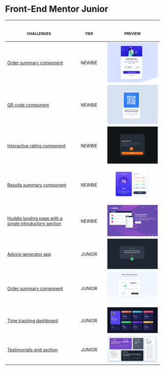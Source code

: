 # Front-End Mentor Junior

<p align="center">
    <table>
    <thead>
        <tr>
            <th align="center">
                <img width="300" height="1"> 
                <p> 
                    <small>
                        CHALLENGES
                    </small>
                </p>
            </th>
            <th align="left">
                <img width="140" height="1">
                <p align="center"> 
                    <small>
                      TIER
                    </small>
                </p>
            </th>
            <th align="center">
                <img width="201" height="1">
                <p align="center"> 
                    <small>
                      PREVIEW
                    </small>
                </p>
            </th>
        </tr>
    </thead>
    <tbody>
        <tr>
            <td><a href="https://www.frontendmentor.io/challenges/order-summary-component-QlPmajDUj">Order summary component</a></td>
            <td align="center">NEWBIE</td>
            <td align="center">
            <a href="https://gabrieldefreitas.github.io/front-end-mentor-junior/order-summary-component-main/index.html"><img width="300px" src="preview/order-summary-component.PNG" /></a></td>
        </tr>
        <tr>
            <td><a href="https://www.frontendmentor.io/challenges/qr-code-component-iux_sIO_H">QR code component</a></td>
            <td align="center">NEWBIE</td>
            <td align="center"><a href="https://gabrieldefreitas.github.io/front-end-mentor-junior/qr-code-component-main/index.html"><img width="300px" src="preview/qr-code-component.PNG" /></a></td>
        </tr>
        <tr>
            <td><a href="https://www.frontendmentor.io/challenges/interactive-rating-component-koxpeBUmI">Interactive rating component</a></td>
            <td align="center">NEWBIE</td>
            <td align="center"><a href="https://gabrieldefreitas.github.io/front-end-mentor-junior/interactive-rating-component-main/index.html"><img width="300px" src="preview/interactive-rating-component.PNG" /></a></td>
        </tr>
        <tr>
            <td><a href="https://www.frontendmentor.io/challenges/results-summary-component-CE_K6s0maV">Results summary component</a></td>
            <td align="center">NEWBIE</td>
            <td align="center"><a href="https://gabrieldefreitas.github.io/front-end-mentor-junior/results-summary-component-main/index.html"><img width="300px" src="preview/results-summary-component.PNG" /></a></td>
        </tr>
        <tr>
            <td><a href="https://www.frontendmentor.io/challenges/huddle-landing-page-with-a-single-introductory-section-B_2Wvxgi0">Huddle landing page with a single introductory section
 </a></td>
            <td align="center">NEWBIE</td>
            <td align="center"><a href="https://gabrieldefreitas.github.io/front-end-mentor-junior/huddle-landing-page-with-single-introductory-section-master/index.html"><img width="300px" src="preview/huddle-landing-page-with-single.PNG" /></a></td>
        </tr>
        <tr>
            <td><a href="https://www.frontendmentor.io/challenges/advice-generator-app-QdUG-13db">Advice generator app</a></td>
            <td align="center">JUNIOR</td>
            <td align="center"><a href="https://gabrieldefreitas.github.io/front-end-mentor-junior/advice-generator-app-main/index.html"><img width="300px" src="preview/advice-generator-app.PNG" /></a></td>
        </tr>
         <tr>
            <td><a href="https://www.frontendmentor.io/challenges/interactive-pricing-component-t0m8PIyY8">Order summary component</a></td>
            <td align="center">JUNIOR</td>
            <td align="center">
            <a href="01"><img width="300px" src="preview/interactive-pricing-component.PNG" /></a></td>
        </tr>
        <tr>
            <td><a href="https://www.frontendmentor.io/challenges/time-tracking-dashboard-UIQ7167Jw">Time tracking dashboard</a></td>
            <td align="center">JUNIOR</td>
            <td align="center">
            <a href="https://gabrieldefreitas.github.io/front-end-mentor-junior/time-tracking-dashboard-main/index.html"><img width="300px" src="preview/time-tracking-dashboard.PNG" /></a></td>
        </tr>
        <tr>
            <td><a href="https://www.frontendmentor.io/challenges/testimonials-grid-section-Nnw6J7Un7">Testimonials grid section</a></td>
            <td align="center">JUNIOR</td>
            <td align="center">
            <a href="https://gabrieldefreitas.github.io/front-end-mentor-junior/testimonials-grid-section-main/index.html"><img width="300px" src="preview/testimonials-grid-section.PNG" /></a></td>
        </tr>
    </tbody>
</table></p>

